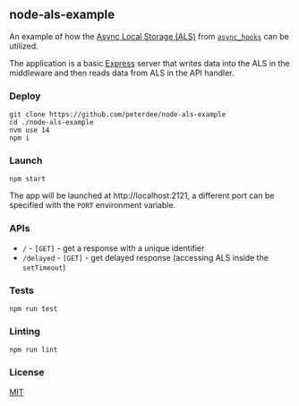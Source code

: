 ## node-als-example

An example of how the [Async Local Storage (ALS)](https://nodejs.org/api/async_hooks.html#async_hooks_class_asynclocalstorage) from [`async_hooks`](https://nodejs.org/api/async_hooks.html) can be utilized.

The application is a basic [Express](http://expressjs.com) server that writes data into the ALS in the middleware and then reads data from ALS in the API handler.

### Deploy

```shell script
git clone https://github.com/peterdee/node-als-example
cd ./node-als-example
nvm use 14
npm i
```

### Launch

```shell script
npm start
```

The app will be launched at http://localhost:2121, a different port can be specified with the `PORT` environment variable.

### APIs

- `/` - `[GET]` - get a response with a unique identifier
- `/delayed` - `[GET]` - get delayed response (accessing ALS inside the `setTimeout`)

### Tests

```shell script
npm run test
```

### Linting

```shell script
npm run lint
```

### License

[MIT](LICENSE)
